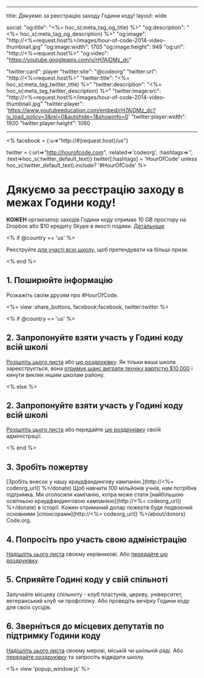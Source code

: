 * * *

title: Дякуємо за реєстрацію заходу Години коду! layout: wide

social: "og:title": "<%= hoc_s(:meta_tag_og_title) %>" "og:description": "<%= hoc_s(:meta_tag_og_description) %>" "og:image": "http://<%=request.host%>/images/hour-of-code-2014-video-thumbnail.jpg" "og:image:width": 1705 "og:image:height": 949 "og:url": "http://<%=request.host%>" "og:video": "https://youtube.googleapis.com/v/rH7AjDMz_dc"

"twitter:card": player "twitter:site": "@codeorg" "twitter:url": "http://<%=request.host%>" "twitter:title": "<%= hoc_s(:meta_tag_twitter_title) %>" "twitter:description": "<%= hoc_s(:meta_tag_twitter_description) %>" "twitter:image:src": "http://<%=request.host%>/images/hour-of-code-2014-video-thumbnail.jpg" "twitter:player": 'https://www.youtubeeducation.com/embed/rH7AjDMz_dc?iv_load_policy=3&rel=0&autohide=1&showinfo=0' "twitter:player:width": 1920 "twitter:player:height": 1080

* * *

<% facebook = {:u=>"http://#{request.host}/us"}

twitter = {:url=>"http://hourofcode.com", :related=>'codeorg', :hashtags=>'', :text=>hoc_s(:twitter_default_text)} twitter[:hashtags] = 'HourOfCode' unless hoc_s(:twitter_default_text).include? '#HourOfCode' %>

# Дякуємо за реєстрацію заходу в межах Години коду!

**КОЖЕН** організатор заходів Години коду отримає 10 GB простору на Dropbox або $10 кредиту Skype в якості подяки. [Детальніше](<%= hoc_uri('/prizes') %>)

<% if @country == 'us' %>

Реєструйте [для участі всю школу,](<%= hoc_uri('/prizes') %>) щоб претендувати на більші призи.

<% end %>

## 1. Поширюйте інформацію

Розкажіть своїм друзям про #HourOfCode.

<%= view :share_buttons, facebook:facebook, twitter:twitter %>

<% if @country == 'us' %>

## 2. Запропонуйте взяти участь у Годині коду всій школі

[Розішліть цього листа](<%= hoc_uri('/resources#email') %>) або [цю роздруківку](<%= hoc_uri('/files/schools-handout.pdf') %>). Як тільки ваша школа зареєструється, вона [отримує шанс виграти техніку вартістю $10,000](/prizes) і кинути виклик іншим школам району.

<% else %>

## 2. Запропонуйте взяти участь у Годині коду всій школі

[Розішліть цього листа](<%= hoc_uri('/resources#email') %>) або передайте [цю роздруківку](<%= hoc_uri('/files/schools-handout.pdf') %>) своїй адміністрації.

<% end %>

## 3. Зробіть пожертву

[Зробіть внесок у нашу краудфандингову кампанію.](http://<%= codeorg_url() %>/donate) Щоб навчити 100 мільйонів учнів, нам потрібна підтримка. Ми оголосили кампанію, котра може стати [найбільшою освітньою краудфандинговою кампанією](http://<%= codeorg_url() %>/donate) в історії. Кожен отриманий долар пожертв буде подвоєний основними [спонсорами](http://<%= codeorg_url() %>/about/donors) Code.org.

## 4. Попросіть про участь свою адміністрацію

[Надішліть цього листа](<%= hoc_uri('/resources#email') %>) своєму керівникові. Або [передайте цю роздруківку](<%= hoc_uri('/resources/hoc-one-pager.pdf') %>).

## 5. Сприяйте Годині коду у свій спільноті

Залучайте місцеву спільноту - клуб пластунів, церкву, університет, ветеранський клуб чи профспілку. Або проведіть вечірку Години коду для своїх сусідів.

## 6. Зверніться до місцевих депутатів по підтримку Години коду

[Надішліть цього листа](<%= hoc_uri('/resources#politicians') %>) своєму мерові, міській чи шкільній раді. Або [передайте роздруківку](<%= hoc_uri('/resources/hoc-one-pager.pdf') %>) та запросіть відвідати школу.

<%= view 'popup_window.js' %>